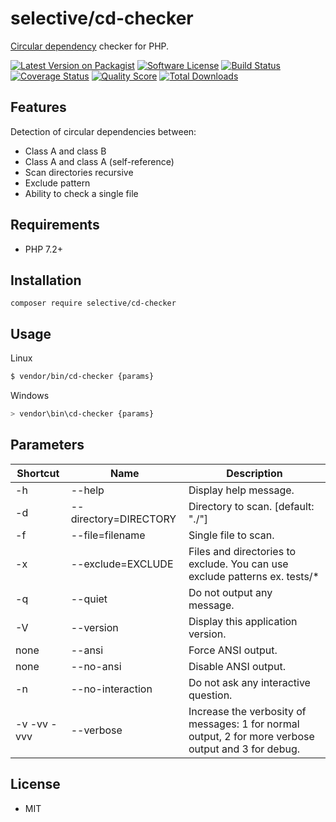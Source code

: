 # selective/cd-checker

[Circular dependency](https://en.wikipedia.org/wiki/Circular_dependency) checker for PHP.

[![Latest Version on Packagist](https://img.shields.io/github/release/selective-php/cd-checker.svg?style=flat-square)](https://packagist.org/packages/selective/cd-checker)
[![Software License](https://img.shields.io/badge/license-MIT-brightgreen.svg?style=flat-square)](LICENSE.md)
[![Build Status](https://img.shields.io/travis/selective-php/cd-checker/master.svg?style=flat-square)](https://travis-ci.org/selective-php/cd-checker)
[![Coverage Status](https://img.shields.io/scrutinizer/coverage/g/selective-php/cd-checker.svg?style=flat-square)](https://scrutinizer-ci.com/g/selective-php/cd-checker/code-structure)
[![Quality Score](https://img.shields.io/scrutinizer/quality/g/selective-php/cd-checker.svg?style=flat-square)](https://scrutinizer-ci.com/g/selective-php/cd-checker/?branch=master)
[![Total Downloads](https://img.shields.io/packagist/dt/selective/cd-checker.svg?style=flat-square)](https://packagist.org/packages/selective/cd-checker/stats)

## Features

Detection of circular dependencies between:

* Class A and class B
* Class A and class A (self-reference)
* Scan directories recursive
* Exclude pattern
* Ability to check a single file

## Requirements

* PHP 7.2+

## Installation

```
composer require selective/cd-checker
```

## Usage

Linux

```bash
$ vendor/bin/cd-checker {params}
```

Windows

```bash
> vendor\bin\cd-checker {params}
```

## Parameters

Shortcut | Name | Description
------------ | ------------- | -----------
-h | --help | Display help message.
-d | --directory=DIRECTORY | Directory to scan. [default: "./"]
-f | --file=filename | Single file to scan.
-x | --exclude=EXCLUDE | Files and directories to exclude. You can use exclude patterns ex. tests/*
-q | --quiet | Do not output any message.
-V | --version | Display this application version.
none | --ansi | Force ANSI output.
none | --no-ansi | Disable ANSI output.
-n | --no-interaction | Do not ask any interactive question.
-v -vv -vvv | --verbose | Increase the verbosity of messages: 1 for normal output, 2 for more verbose output and 3 for debug.

## License

* MIT
